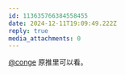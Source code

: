 ```yaml
---
id: 113635766384558455
date: 2024-12-11T19:09:49.222Z
reply: true
media_attachments: 0
---
```


[@conge](https://c.im/@conge) 原推里可以看。

